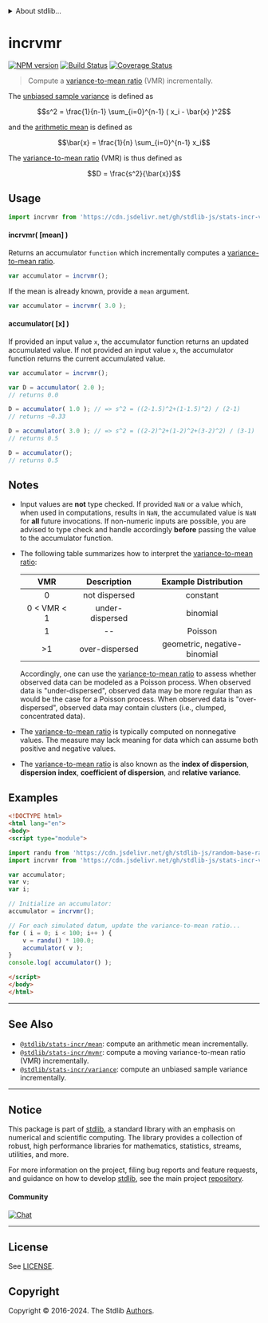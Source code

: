 <!--

@license Apache-2.0

Copyright (c) 2018 The Stdlib Authors.

Licensed under the Apache License, Version 2.0 (the "License");
you may not use this file except in compliance with the License.
You may obtain a copy of the License at

   http://www.apache.org/licenses/LICENSE-2.0

Unless required by applicable law or agreed to in writing, software
distributed under the License is distributed on an "AS IS" BASIS,
WITHOUT WARRANTIES OR CONDITIONS OF ANY KIND, either express or implied.
See the License for the specific language governing permissions and
limitations under the License.

-->


<details>
  <summary>
    About stdlib...
  </summary>
  <p>We believe in a future in which the web is a preferred environment for numerical computation. To help realize this future, we've built stdlib. stdlib is a standard library, with an emphasis on numerical and scientific computation, written in JavaScript (and C) for execution in browsers and in Node.js.</p>
  <p>The library is fully decomposable, being architected in such a way that you can swap out and mix and match APIs and functionality to cater to your exact preferences and use cases.</p>
  <p>When you use stdlib, you can be absolutely certain that you are using the most thorough, rigorous, well-written, studied, documented, tested, measured, and high-quality code out there.</p>
  <p>To join us in bringing numerical computing to the web, get started by checking us out on <a href="https://github.com/stdlib-js/stdlib">GitHub</a>, and please consider <a href="https://opencollective.com/stdlib">financially supporting stdlib</a>. We greatly appreciate your continued support!</p>
</details>

# incrvmr

[![NPM version][npm-image]][npm-url] [![Build Status][test-image]][test-url] [![Coverage Status][coverage-image]][coverage-url] <!-- [![dependencies][dependencies-image]][dependencies-url] -->

> Compute a [variance-to-mean ratio][variance-to-mean-ratio] (VMR) incrementally.

<section class="intro">

The [unbiased sample variance][sample-variance] is defined as

<!-- <equation class="equation" label="eq:unbiased_sample_variance" align="center" raw="s^2 = \frac{1}{n-1} \sum_{i=0}^{n-1} ( x_i - \bar{x} )^2" alt="Equation for the unbiased sample variance."> -->

```math
s^2 = \frac{1}{n-1} \sum_{i=0}^{n-1} ( x_i - \bar{x} )^2
```

<!-- <div class="equation" align="center" data-raw-text="s^2 = \frac{1}{n-1} \sum_{i=0}^{n-1} ( x_i - \bar{x} )^2" data-equation="eq:unbiased_sample_variance">
    <img src="https://cdn.jsdelivr.net/gh/stdlib-js/stdlib@7fe559e94716008fb414ec7c6b3d0e3e1194f2ba/lib/node_modules/@stdlib/stats/incr/vmr/docs/img/equation_unbiased_sample_variance.svg" alt="Equation for the unbiased sample variance.">
    <br>
</div> -->

<!-- </equation> -->

and the [arithmetic mean][arithmetic-mean] is defined as

<!-- <equation class="equation" label="eq:arithmetic_mean" align="center" raw="\bar{x} = \frac{1}{n} \sum_{i=0}^{n-1} x_i" alt="Equation for the arithmetic mean."> -->

```math
\bar{x} = \frac{1}{n} \sum_{i=0}^{n-1} x_i
```

<!-- <div class="equation" align="center" data-raw-text="\bar{x} = \frac{1}{n} \sum_{i=0}^{n-1} x_i" data-equation="eq:arithmetic_mean">
    <img src="https://cdn.jsdelivr.net/gh/stdlib-js/stdlib@86f8c49b0e95ee794f0b098b8d17444c0cbeea0a/lib/node_modules/@stdlib/stats/incr/vmr/docs/img/equation_arithmetic_mean.svg" alt="Equation for the arithmetic mean.">
    <br>
</div> -->

<!-- </equation> -->

The [variance-to-mean ratio][variance-to-mean-ratio] (VMR) is thus defined as

<!-- <equation class="equation" label="eq:variance_to_mean_ratio" align="center" raw="D = \frac{s^2}{\bar{x}}" alt="Equation for the variance-to-mean ratio (VMR)."> -->

```math
D = \frac{s^2}{\bar{x}}
```

<!-- <div class="equation" align="center" data-raw-text="D = \frac{s^2}{\bar{x}}" data-equation="eq:variance_to_mean_ratio">
    <img src="https://cdn.jsdelivr.net/gh/stdlib-js/stdlib@86f8c49b0e95ee794f0b098b8d17444c0cbeea0a/lib/node_modules/@stdlib/stats/incr/vmr/docs/img/equation_variance_to_mean_ratio.svg" alt="Equation for the variance-to-mean ratio (VMR).">
    <br>
</div> -->

<!-- </equation> -->

</section>

<!-- /.intro -->



<section class="usage">

## Usage

```javascript
import incrvmr from 'https://cdn.jsdelivr.net/gh/stdlib-js/stats-incr-vmr@v0.2.0-esm/index.mjs';
```

#### incrvmr( \[mean] )

Returns an accumulator `function` which incrementally computes a [variance-to-mean ratio][variance-to-mean-ratio].

```javascript
var accumulator = incrvmr();
```

If the mean is already known, provide a `mean` argument.

```javascript
var accumulator = incrvmr( 3.0 );
```

#### accumulator( \[x] )

If provided an input value `x`, the accumulator function returns an updated accumulated value. If not provided an input value `x`, the accumulator function returns the current accumulated value.

```javascript
var accumulator = incrvmr();

var D = accumulator( 2.0 );
// returns 0.0

D = accumulator( 1.0 ); // => s^2 = ((2-1.5)^2+(1-1.5)^2) / (2-1)
// returns ~0.33

D = accumulator( 3.0 ); // => s^2 = ((2-2)^2+(1-2)^2+(3-2)^2) / (3-1)
// returns 0.5

D = accumulator();
// returns 0.5
```

</section>

<!-- /.usage -->

<section class="notes">

## Notes

-   Input values are **not** type checked. If provided `NaN` or a value which, when used in computations, results in `NaN`, the accumulated value is `NaN` for **all** future invocations. If non-numeric inputs are possible, you are advised to type check and handle accordingly **before** passing the value to the accumulator function.

-   The following table summarizes how to interpret the [variance-to-mean ratio][variance-to-mean-ratio]:

    |        VMR        |   Description   |     Example Distribution     |
    | :---------------: | :-------------: | :--------------------------: |
    |         0         |  not dispersed  |           constant           |
    | 0 &lt; VMR &lt; 1 | under-dispersed |           binomial           |
    |         1         |        --       |            Poisson           |
    |         >1        |  over-dispersed | geometric, negative-binomial |

    Accordingly, one can use the [variance-to-mean ratio][variance-to-mean-ratio] to assess whether observed data can be modeled as a Poisson process. When observed data is "under-dispersed", observed data may be more regular than as would be the case for a Poisson process. When observed data is "over-dispersed", observed data may contain clusters (i.e., clumped, concentrated data).

-   The [variance-to-mean ratio][variance-to-mean-ratio] is typically computed on nonnegative values. The measure may lack meaning for data which can assume both positive and negative values.

-   The [variance-to-mean ratio][variance-to-mean-ratio] is also known as the **index of dispersion**, **dispersion index**, **coefficient of dispersion**, and **relative variance**.

</section>

<!-- /.notes -->

<section class="examples">

## Examples

<!-- eslint no-undef: "error" -->

```html
<!DOCTYPE html>
<html lang="en">
<body>
<script type="module">

import randu from 'https://cdn.jsdelivr.net/gh/stdlib-js/random-base-randu@esm/index.mjs';
import incrvmr from 'https://cdn.jsdelivr.net/gh/stdlib-js/stats-incr-vmr@v0.2.0-esm/index.mjs';

var accumulator;
var v;
var i;

// Initialize an accumulator:
accumulator = incrvmr();

// For each simulated datum, update the variance-to-mean ratio...
for ( i = 0; i < 100; i++ ) {
    v = randu() * 100.0;
    accumulator( v );
}
console.log( accumulator() );

</script>
</body>
</html>
```

</section>

<!-- /.examples -->

<!-- Section for related `stdlib` packages. Do not manually edit this section, as it is automatically populated. -->

<section class="related">

* * *

## See Also

-   <span class="package-name">[`@stdlib/stats-incr/mean`][@stdlib/stats/incr/mean]</span><span class="delimiter">: </span><span class="description">compute an arithmetic mean incrementally.</span>
-   <span class="package-name">[`@stdlib/stats-incr/mvmr`][@stdlib/stats/incr/mvmr]</span><span class="delimiter">: </span><span class="description">compute a moving variance-to-mean ratio (VMR) incrementally.</span>
-   <span class="package-name">[`@stdlib/stats-incr/variance`][@stdlib/stats/incr/variance]</span><span class="delimiter">: </span><span class="description">compute an unbiased sample variance incrementally.</span>

</section>

<!-- /.related -->

<!-- Section for all links. Make sure to keep an empty line after the `section` element and another before the `/section` close. -->


<section class="main-repo" >

* * *

## Notice

This package is part of [stdlib][stdlib], a standard library with an emphasis on numerical and scientific computing. The library provides a collection of robust, high performance libraries for mathematics, statistics, streams, utilities, and more.

For more information on the project, filing bug reports and feature requests, and guidance on how to develop [stdlib][stdlib], see the main project [repository][stdlib].

#### Community

[![Chat][chat-image]][chat-url]

---

## License

See [LICENSE][stdlib-license].


## Copyright

Copyright &copy; 2016-2024. The Stdlib [Authors][stdlib-authors].

</section>

<!-- /.stdlib -->

<!-- Section for all links. Make sure to keep an empty line after the `section` element and another before the `/section` close. -->

<section class="links">

[npm-image]: http://img.shields.io/npm/v/@stdlib/stats-incr-vmr.svg
[npm-url]: https://npmjs.org/package/@stdlib/stats-incr-vmr

[test-image]: https://github.com/stdlib-js/stats-incr-vmr/actions/workflows/test.yml/badge.svg?branch=v0.2.0
[test-url]: https://github.com/stdlib-js/stats-incr-vmr/actions/workflows/test.yml?query=branch:v0.2.0

[coverage-image]: https://img.shields.io/codecov/c/github/stdlib-js/stats-incr-vmr/main.svg
[coverage-url]: https://codecov.io/github/stdlib-js/stats-incr-vmr?branch=main

<!--

[dependencies-image]: https://img.shields.io/david/stdlib-js/stats-incr-vmr.svg
[dependencies-url]: https://david-dm.org/stdlib-js/stats-incr-vmr/main

-->

[chat-image]: https://img.shields.io/gitter/room/stdlib-js/stdlib.svg
[chat-url]: https://app.gitter.im/#/room/#stdlib-js_stdlib:gitter.im

[stdlib]: https://github.com/stdlib-js/stdlib

[stdlib-authors]: https://github.com/stdlib-js/stdlib/graphs/contributors

[umd]: https://github.com/umdjs/umd
[es-module]: https://developer.mozilla.org/en-US/docs/Web/JavaScript/Guide/Modules

[deno-url]: https://github.com/stdlib-js/stats-incr-vmr/tree/deno
[deno-readme]: https://github.com/stdlib-js/stats-incr-vmr/blob/deno/README.md
[umd-url]: https://github.com/stdlib-js/stats-incr-vmr/tree/umd
[umd-readme]: https://github.com/stdlib-js/stats-incr-vmr/blob/umd/README.md
[esm-url]: https://github.com/stdlib-js/stats-incr-vmr/tree/esm
[esm-readme]: https://github.com/stdlib-js/stats-incr-vmr/blob/esm/README.md
[branches-url]: https://github.com/stdlib-js/stats-incr-vmr/blob/main/branches.md

[stdlib-license]: https://raw.githubusercontent.com/stdlib-js/stats-incr-vmr/main/LICENSE

[variance-to-mean-ratio]: https://en.wikipedia.org/wiki/Index_of_dispersion

[arithmetic-mean]: https://en.wikipedia.org/wiki/Arithmetic_mean

[sample-variance]: https://en.wikipedia.org/wiki/Variance

<!-- <related-links> -->

[@stdlib/stats/incr/mean]: https://github.com/stdlib-js/stats-incr-mean/tree/esm

[@stdlib/stats/incr/mvmr]: https://github.com/stdlib-js/stats-incr-mvmr/tree/esm

[@stdlib/stats/incr/variance]: https://github.com/stdlib-js/stats-incr-variance/tree/esm

<!-- </related-links> -->

</section>

<!-- /.links -->
